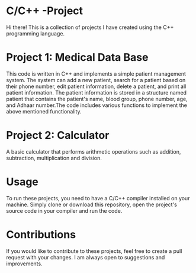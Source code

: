 # C/C++ -Project
Hi there! This is a collection of projects I have created using the C++ programming language.

# Project 1: Medical Data Base
This code is written in C++ and implements a simple patient management system. The system can add a new patient, search for a patient based on their phone number, edit patient information, delete a patient, and print all patient information. The patient information is stored in a structure named patient that contains the patient's name, blood group, phone number, age, and Adhaar number.The code includes various functions to implement the above mentioned functionality.

# Project 2: Calculator
A basic calculator that performs arithmetic operations such as addition, subtraction, multiplication and division.

# Usage
To run these projects, you need to have a C/C++ compiler installed on your machine. Simply clone or download this repository, open the project's source code in your compiler and run the code.

# Contributions
If you would like to contribute to these projects, feel free to create a pull request with your changes. I am always open to suggestions and improvements.

